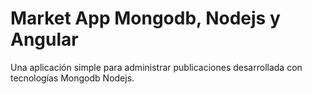 # Market App Mongodb, Nodejs y Angular

Una aplicación simple para administrar publicaciones desarrollada con tecnologías Mongodb Nodejs.
